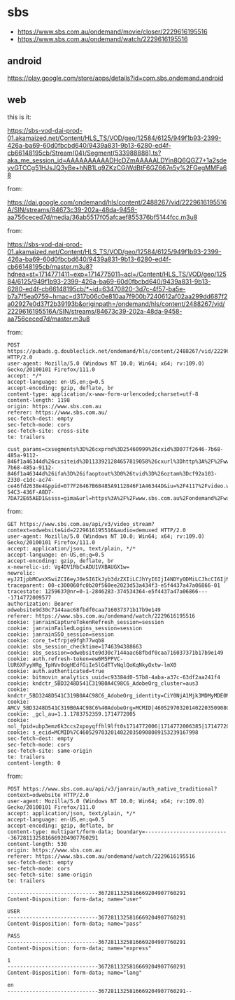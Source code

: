 # sbs

- https://www.sbs.com.au/ondemand/movie/closer/2229616195516
- https://www.sbs.com.au/ondemand/watch/2229616195516

## android

https://play.google.com/store/apps/details?id=com.sbs.ondemand.android

## web

this is it:

<https://sbs-vod-dai-prod-01.akamaized.net/Content/HLS_TS/VOD/geo/12584/6125/949f1b93-2399-426a-ba69-60d0fbcbd640/9439a831-9b13-6280-ed4f-cb66148195cb/Stream(04)/Segment(533988888).ts?aka_me_session_id=AAAAAAAAAADHcDZmAAAAALDYin8Q6QGZ7+1a2sdeyvGTCCg51HJsJQ3yBe+hNB1Lq9ZKzCGiWdBtF6GZ667n5y%2FGegMMFa68>

from:

https://dai.google.com/ondemand/hls/content/2488267/vid/2229616195516A/SIN/streams/84673c39-202a-48da-9458-aa756ceced7d/media/36ab5517f05afcaef855376bf5144fcc.m3u8

from:

<https://sbs-vod-dai-prod-01.akamaized.net/Content/HLS_TS/VOD/geo/12584/6125/949f1b93-2399-426a-ba69-60d0fbcbd640/9439a831-9b13-6280-ed4f-cb66148195cb/master.m3u8?hdnea=st=1714771411~exp=1714775011~acl=/Content/HLS_TS/VOD/geo/12584/6125/949f1b93-2399-426a-ba69-60d0fbcbd640/9439a831-9b13-6280-ed4f-cb66148195cb/*~id=63470820-3d7c-4f57-ba5e-b7a7f5ea0759~hmac=d317b06c0e810aa7f900b7240612af02aa299dd687f2a02927e0d37f2b39193b&originpath=/ondemand/hls/content/2488267/vid/2229616195516A/SIN/streams/84673c39-202a-48da-9458-aa756ceced7d/master.m3u8>

from:

~~~
POST https://pubads.g.doubleclick.net/ondemand/hls/content/2488267/vid/2229616195516A/streams HTTP/2.0
user-agent: Mozilla/5.0 (Windows NT 10.0; Win64; x64; rv:109.0) Gecko/20100101 Firefox/111.0
accept: */*
accept-language: en-US,en;q=0.5
accept-encoding: gzip, deflate, br
content-type: application/x-www-form-urlencoded;charset=utf-8
content-length: 1198
origin: https://www.sbs.com.au
referer: https://www.sbs.com.au/
sec-fetch-dest: empty
sec-fetch-mode: cors
sec-fetch-site: cross-site
te: trailers

cust_params=cxsegments%3D%26cxprnd%3D25460999%26cxid%3D077f2646-7b68-485a-9112-846f1a46344d%26cxsiteid%3D1133921284657819058%26cxurl%3Dhttp%3A%2F%2Fwww.sbs.com.au%2Fondemand%2Fvideo%2Fsingle%2F2229616195516%26device%3Dweb%26ipaddress%3D103.136.147.29%26partner%3Dnone%26programname%3Dcloser%26genre%3DFilm%2CDrama%26season%3D%26ratings%3Dma15%2B%26vid%3D2229616195516%26scor%3D2229616195516%26uid%3D077f2646-7b68-485a-9112-846f1a46344d%26ifa%3D%26ifaoptout%3D0%26tvid%3D%26oztam%3Dcf92a103-2330-c1dc-ac74-ce46fd2638e4&ppid=077F26467B68485A9112846F1A46344D&iu=%2F4117%2Fvideo.web.sbs.com.au&npa=0&description_url=https%3A%2F%2Fwww.sbs.com.au%2Fondemand%2Fvideo%2F2229616195516&ipaddress=103.136.147.29&ctv=0&correlator=2484860642866773&ptt=20&osd=2&sdr=1&sdki=41&sdkv=h.3.639.0&uach=null&ua=Mozilla%2F5.0%20(Windows%20NT%2010.0%3B%20Win64%3B%20x64%3B%20rv%3A109.0)%20Gecko%2F20100101%20Firefox%2F111.0&eid=44777649%2C44781409%2C95321947%2C95322027%2C95323893%2C95324128%2C95324210%2C95326337%2C95329629%2C95331589&frm=0&omid_p=Google1%2Fh.3.639.0&sdk_apis=7&wta=0&sid=29936BB7-54C3-436F-A8D7-7DA72E65AED1&ssss=gima&url=https%3A%2F%2Fwww.sbs.com.au%2Fondemand%2Fwatch%2F2229616195516&cookie_enabled=1
~~~

from:

~~~
GET https://www.sbs.com.au/api/v3/video_stream?context=odwebsite&id=2229616195516&audio=demuxed HTTP/2.0
user-agent: Mozilla/5.0 (Windows NT 10.0; Win64; x64; rv:109.0) Gecko/20100101 Firefox/111.0
accept: application/json, text/plain, */*
accept-language: en-US,en;q=0.5
accept-encoding: gzip, deflate, br
x-newrelic-id: Vg4DV1RbCxADU1VXBAUGX1w=
newrelic: eyJ2IjpbMCwxXSwiZCI6eyJ0eSI6IkJyb3dzZXIiLCJhYyI6IjI4NDYyODMiLCJhcCI6IjM3NDUzNDM2NCIsImlkIjoiZTVmNDQzN2E0N2EwNjg2NiIsInRyIjoiYzMwMDA2MGZjMGIyMGY1NjBlZTIwMjNkNTNhNDM0ZjMiLCJ0aSI6MTcxNDc3MjAwOTU3NywidGsiOiIxMjU5NjM3In19
traceparent: 00-c300060fc0b20f560ee2023d53a434f3-e5f4437a47a06866-01
tracestate: 1259637@nr=0-1-2846283-374534364-e5f4437a47a06866----1714772009577
authorization: Bearer odwebsite9d30c7144aac68fbdf0caa716037371b17b9e149
referer: https://www.sbs.com.au/ondemand/watch/2229616195516
cookie: janrainCaptureTokenRefresh_session=session
cookie: janrainFailedLogins_session=session
cookie: janrainSSO_session=session
cookie: core_t=tfrpje9fgh77wqb8
cookie: sbs_session_checktime=1746394388663
cookie: sbs_session=odwebsite9d30c7144aac68fbdf0caa716037371b17b9e149
cookie: auth.refresh-token=ew6M5PPVC-lUR6XFyyHRg_TpHVv0dgHEdfGiIe5lGdTTvNqlQoKqNkyOxtw-lmX0
cookie: auth.authenticated=true
cookie: bitmovin_analytics_uuid=c93384d0-57b8-4aba-a37c-63df2aa241f4
cookie: kndctr_5BD3248D541C319B0A4C98C6_AdobeOrg_cluster=aus3
cookie: kndctr_5BD3248D541C319B0A4C98C6_AdobeOrg_identity=CiY0NjA1Mjk3MDMyMDE0MDIyMDM1MDkwODA4OTE1MzIzOTE2Nzk5OFITCOCDgYP0MRABGAEqBEFVUzMwAKAB6IOBg%5FQxqAHOyNfzi%5FTU3BiwAQDwAeCDgYP0MQ%3D%3D
cookie: AMCV_5BD3248D541C319B0A4C98C6%40AdobeOrg=MCMID|46052970320140220350908089153239167998
cookie: _gcl_au=1.1.1783752359.1714772005
cookie: nol_fpid=ubp3emz6k3ccs2xpoyqffhl9lft0s1714772006|1714772006385|1714772006385|1714772006385
cookie: s_ecid=MCMID%7C46052970320140220350908089153239167998
sec-fetch-dest: empty
sec-fetch-mode: cors
sec-fetch-site: same-origin
te: trailers
content-length: 0
~~~

from:

~~~
POST https://www.sbs.com.au/api/v3/janrain/auth_native_traditional?context=odwebsite HTTP/2.0
user-agent: Mozilla/5.0 (Windows NT 10.0; Win64; x64; rv:109.0) Gecko/20100101 Firefox/111.0
accept: application/json, text/plain, */*
accept-language: en-US,en;q=0.5
accept-encoding: gzip, deflate, br
content-type: multipart/form-data; boundary=---------------------------3672811325816669204907760291
content-length: 530
origin: https://www.sbs.com.au
referer: https://www.sbs.com.au/ondemand/watch/2229616195516
sec-fetch-dest: empty
sec-fetch-mode: cors
sec-fetch-site: same-origin
te: trailers

-----------------------------3672811325816669204907760291
Content-Disposition: form-data; name="user"

USER
-----------------------------3672811325816669204907760291
Content-Disposition: form-data; name="pass"

PASS
-----------------------------3672811325816669204907760291
Content-Disposition: form-data; name="express"

1
-----------------------------3672811325816669204907760291
Content-Disposition: form-data; name="lang"

en
-----------------------------3672811325816669204907760291--
~~~

